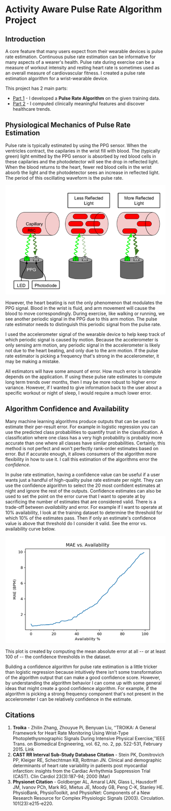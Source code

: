 # Activity Aware Pulse Rate Algorithm Project

## Introduction
A core feature that many users expect from their wearable devices is pulse rate estimation. Continuous pulse rate estimation can be informative for many aspects of a wearer's health. Pulse rate during exercise can be a measure of workout intensity and resting heart rate is sometimes used as an overall measure of cardiovascular fitness. I created a pulse rate estimation algorithm for a wrist-wearable device.

This project has 2 main parts:

- [Part 1](https://github.com/iDataist/Motion-Compensated-Pulse-Rate-Estimation/blob/master/part_1/pulse_rate.ipynb) - I developed a **Pulse Rate Algorithm** on the given training data.
- [Part 2](https://github.com/iDataist/Motion-Compensated-Pulse-Rate-Estimation/blob/master/part_2/clinical_app.ipynb) - I computed clinically meaningful features and discover healthcare trends.

## Physiological Mechanics of Pulse Rate Estimation
Pulse rate is typically estimated by using the PPG sensor. When the ventricles contract, the capilaries in the wrist fill with blood. The (typically green) light emitted by the PPG sensor is absorbed by red blood cells in these capilaries and the photodetector will see the drop in reflected light. When the blood returns to the heart, fewer red blood cells in the wrist absorb the light and the photodetector sees an increase in reflected light. The period of this oscillating waveform is the pulse rate.

![PPG Mechanics](ppg_mechanics.png)

However, the heart beating is not the only phenomenon that modulates the PPG signal. Blood in the wrist is fluid, and arm movement will cause the blood to move correspondingly. During exercise, like walking or running, we see another periodic signal in the PPG due to this arm motion. The pulse rate estimator needs to distinguish this periodic signal from the pulse rate.

I used the accelerometer signal of the wearable device to help keep track of which periodic signal is caused by motion. Because the accelerometer is only sensing arm motion, any periodic signal in the accelerometer is likely not due to the heart beating, and only due to the arm motion. If the pulse rate estimator is picking a frequency that's strong in the accelerometer, it may be making a mistake.

All estimators will have some amount of error. How much error is tolerable depends on the application. If using these pulse rate estimates to compute long term trends over months, then I may be more robust to higher error variance. However, if I wanted to give information back to the user about a specific workout or night of sleep, I would require a much lower error.

## Algorithm Confidence and Availability
Many machine learning algorithms produce outputs that can be used to estimate their per-result error. For example in logistic regression you can use the predicted class probabilities to quantify trust in the classification. A classification where one class has a very high probability is probably more accurate than one where all classes have similar probabilities. Certainly, this method is not perfect and won't perfectly rank-order estimates based on error. But if accurate enough, it allows consumers of the algorithm more flexibility in how to use it. I call this estimation of the algorithms error the *confidence*.

In pulse rate estimation, having a confidence value can be useful if a user wants just a handful of high-quality pulse rate estimate per night. They can use the confidence algorithm to select the 20 most confident estimates at night and ignore the rest of the outputs. Confidence estimates can also be used to set the point on the error curve that I want to operate at by sacrificing the number of estimates that are considered valid. There is a trade-off between *availability* and error. For example if I want to operate at 10% availability, I look at the training dataset to determine the threshold for which 10% of the estimates pass. Then if only an estimate's confidence value is above that threshold do I consider it valid. See the error vs. availability curve below.

![Error vs. Availability](error_vs_availability.png)

This plot is created by computing the mean absolute error at all -- or at least 100 of -- the confidence thresholds in the dataset.

Building a confidence algorithm for pulse rate estimation is a little tricker than logistic regression because intuitively there isn't some transformation of the algorithm output that can make a good confidence score. However, by understanding the algorithm behavior I can come up with some general ideas that might create a good confidence algorithm. For example, if the algorithm is picking a strong frequency component that's not present in the accelerometer I can be relatively confidence in the estimate.

## Citations
1. **Troika** - Zhilin Zhang, Zhouyue Pi, Benyuan Liu, ‘‘TROIKA: A General Framework for Heart Rate Monitoring Using Wrist-Type Photoplethysmographic Signals During Intensive Physical Exercise,’’IEEE Trans. on Biomedical Engineering, vol. 62, no. 2, pp. 522-531, February 2015. Link
2. **CAST RR Interval Sub-Study Database Citation** - Stein PK, Domitrovich PP, Kleiger RE, Schechtman KB, Rottman JN. Clinical and demographic determinants of heart rate variability in patients post myocardial infarction: insights from the Cardiac Arrhythmia Suppression Trial (CAST). Clin Cardiol 23(3):187-94; 2000 (Mar)
3. **Physionet Citation** - Goldberger AL, Amaral LAN, Glass L, Hausdorff JM, Ivanov PCh, Mark RG, Mietus JE, Moody GB, Peng C-K, Stanley HE. PhysioBank, PhysioToolkit, and PhysioNet: Components of a New Research Resource for Complex Physiologic Signals (2003). Circulation. 101(23):e215-e220.

